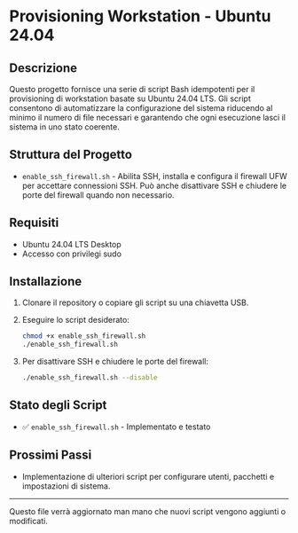 # Provisioning Workstation - Ubuntu 24.04

## Descrizione
Questo progetto fornisce una serie di script Bash idempotenti per il provisioning di workstation basate su Ubuntu 24.04 LTS. Gli script consentono di automatizzare la configurazione del sistema riducendo al minimo il numero di file necessari e garantendo che ogni esecuzione lasci il sistema in uno stato coerente.

## Struttura del Progetto
- `enable_ssh_firewall.sh` - Abilita SSH, installa e configura il firewall UFW per accettare connessioni SSH. Può anche disattivare SSH e chiudere le porte del firewall quando non necessario.

## Requisiti
- Ubuntu 24.04 LTS Desktop
- Accesso con privilegi sudo

## Installazione
1. Clonare il repository o copiare gli script su una chiavetta USB.
2. Eseguire lo script desiderato:
   ```bash
   chmod +x enable_ssh_firewall.sh
   ./enable_ssh_firewall.sh
   ```

3. Per disattivare SSH e chiudere le porte del firewall:
   ```bash
   ./enable_ssh_firewall.sh --disable
   ```

## Stato degli Script
- ✅ `enable_ssh_firewall.sh` - Implementato e testato

## Prossimi Passi
- Implementazione di ulteriori script per configurare utenti, pacchetti e impostazioni di sistema.

---
Questo file verrà aggiornato man mano che nuovi script vengono aggiunti o modificati.

